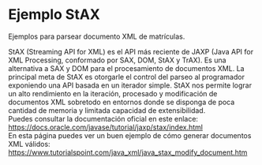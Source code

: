 # Ejemplo StAX
Ejemplos para parsear documento XML de matrículas.

StAX (Streaming API for XML) es el API más reciente de JAXP (Java API for XML Processing, conformado por SAX, DOM, StAX y TrAX). Es una alternativa a SAX y DOM para el procesamiento de documentos XML. La principal meta de StAX es otorgarle el control del parseo al programador exponiendo una API basada en un iterador simple. StAX  nos permite lograr un alto rendimiento en la iteración, procesado y modificación de documentos XML sobretodo en entornos donde se disponga de poca cantidad de memoria y limitada capacidad de extensibilidad.<br>
Puedes consultar la documentación oficial en este enlace: https://docs.oracle.com/javase/tutorial/jaxp/stax/index.html 
<br>
En esta página puedes ver un buen ejemplo de cómo generar documentos XML válidos: https://www.tutorialspoint.com/java_xml/java_stax_modify_document.htm
